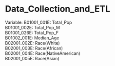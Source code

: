 # Data_Collection_and_ETL
Variable: B01001_001E: Total_Pop<br>
          B01001_002E: Total_Pop_M<br>
          B01001_026E: Total_Pop_F<br>
          B01002_001E: Median_Age<br>
          B02001_002E: Race(White)<br>
          B02001_003E: Race(African)<br>
          B02001_004E: Race(NativeAmerican)<br>
          B02001_005E: Race(Asian)<br>

